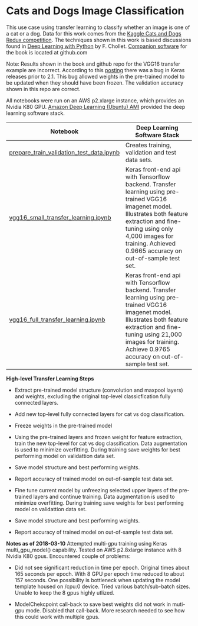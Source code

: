 # Cats and Dogs Image Classification

This use case using transfer learning to classify whether an image is one of a cat or a dog.  Data for this work comes from the [Kaggle Cats and Dogs Redux competition](https://www.kaggle.com/c/dogs-vs-cats-redux-kernels-edition).  The techniques shown in this work is based discussions found in [Deep Learning with Python](https://www.manning.com/books/deep-learning-with-python) by F. Chollet.  [Companion software](https://github.com/fchollet/deep-learning-with-python-notebooks) for the book is located at github.com

Note: Results shown in the book and github repo for the VGG16 transfer example are incorrect.  According to this [posting](https://github.com/keras-team/keras/issues/8792) there was a bug in Keras releases prior to 2.1.  This bug allowed weights in the pre-trained model to be updated when they should have been frozen.  The validation accuracy shown in this repo are correct.

All notebooks were run on an AWS p2.xlarge instance, which provides an Nvidia K80 GPU. [Amazon Deep Learning (Ubuntu) AMI](https://aws.amazon.com/marketplace/pp/B077GCH38C) provided the deep learning software stack.

|Notebook|Deep Learning Software Stack|
|--------|-----------|
|[prepare_train_validation_test_data.ipynb](https://github.com/jimthompson5802/transfer_learning/blob/master/cats_dogs/prepare_train_validation_test_data.ipynb)|Creates training, validation and test data sets.|
|[vgg16_small_transfer_learning.ipynb](https://github.com/jimthompson5802/transfer_learning/blob/master/cats_dogs/vgg16_small_transfer_learning.ipynb)|Keras front-end api with Tensorflow backend.  Transfer learning using pre-trained VGG16 imagenet model.  Illustrates both feature extraction and fine-tuning using only 4,000 images for training. Achieved 0.9665 accuracy on out-of-sample test set.|
|[vgg16_full_transfer_learning.ipynb](https://github.com/jimthompson5802/transfer_learning/blob/master/cats_dogs/vgg16_full_transfer_learning.ipynb)|Keras front-end api with Tensorflow backend.  Transfer learning using pre-trained VGG16 imagenet model.  Illustrates both feature extraction and fine-tuning using 21,000 images for training. Achieve 0.9765 accuracy on out-of-sample test set.|


**High-level Transfer Learning Steps**

* Extract pre-trained model structure (convolution and maxpool layers) and weights, excluding the original top-level classicfication fully connected layers.

* Add new top-level fully connected layers for cat vs dog classification.

* Freeze weights in the pre-trained model

* Using the pre-trained layers and frozen weight for feature extraction, train the new top-level for cat vs dog classification. Data augmentation is used to minimize overfitting. During training save weights for best performing model on validattion data set.

* Save model structure and best performing weights.

* Report accuracy of trained model on out-of-sample test data set.

* Fine tune current model by unfreezing selected upper layers of the pre-trained layers and continue training.  Data augmentation is used to minimize overfitting.  During training save weights for best performing model on validattion data set.

* Save model structure and best performing weights.

* Report accuracy of trained model on out-of-sample test data set.


**Notes as of 2018-03-10**
Attempted multi-gpu training using Keras multi_gpu_model() capability.  Tested on AWS p2.8xlarge instance with 8 Nvidia K80 gpus.  Encountered couple of problems:

* Did not see significant reduction in time per epoch.  Original times about 165 seconds per epoch.  With 8 GPU per epoch time reduced to about 157 seconds.  One possibility is bottleneck when updating the model template housed on /cpu:0 device.  Tried various batch/sub-batch sizes.  Unable to keep the 8 gpus highly utlized.

* ModelChekcpoint call-back to save best weights did not work in muti-gpu mode.  Disabled that call-back.  More research needed to see how this could work with multiple gpus.

